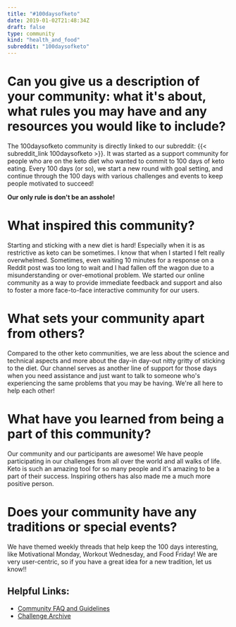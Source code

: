 ```yaml
---
title: "#100daysofketo"
date: 2019-01-02T21:48:34Z
draft: false
type: community
kind: "health_and_food"
subreddit: "100daysofketo"
---
```


# Can you give us a description of your community: what it's about, what rules you may have and any resources you would like to include?

The 100daysofketo community is directly linked to our subreddit: {{< subreddit_link 100daysofketo >}}. It was started as a support community for people who are on the keto diet who wanted to commit to 100 days of keto eating. Every 100 days (or so), we start a new round with goal setting, and continue through the 100 days with various challenges and events to keep people motivated to succeed!

**Our only rule is don't be an asshole!**

# What inspired this community?

Starting and sticking with a new diet is hard! Especially when it is as restrictive as keto can be sometimes. I know that when I started I felt really overwhelmed. Sometimes, even waiting 10 minutes for a response on a Reddit post was too long to wait and I had fallen off the wagon due to a misunderstanding or over-emotional problem. We started our online community as a way to provide immediate feedback and support and also to foster a more face-to-face interactive community for our users.

# What sets your community apart from others?

Compared to the other keto communities, we are less about the science and technical aspects and more about the day-in day-out nitty gritty of sticking to the diet. Our channel serves as another line of support for those days when you need assistance and just want to talk to someone who's experiencing the same problems that you may be having. We're all here to help each other!

# What have you learned from being a part of this community?

Our community and our participants are awesome! We have people participating in our challenges from all over the world and all walks of life. Keto is such an amazing tool for so many people and it's amazing to be a part of their success. Inspiring others has also made me a much more positive person.

# Does your community have any traditions or special events?

We have themed weekly threads that help keep the 100 days interesting, like Motivational Monday, Workout Wednesday, and Food Friday! We are very user-centric, so if you have a great idea for a new tradition, let us know!!

## Helpful Links:
* [Community FAQ and Guidelines](http://www.reddit.com/r/100daysofketo/wiki/faq)
* [Challenge Archive](http://100daysofketo.reddit.com/wiki/history)
